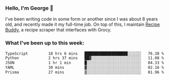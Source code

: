 ### Hello, I'm George 👋

I've been writing code in some form or another since I was about 8 years old, and recently made it my full-time job. On top of this, I maintain [Recipe Buddy](https://github.com/georgegebbett/recipe-buddy), a recipe scraper that interfaces with Grocy.  

<!--
**georgegebbett/georgegebbett** is a ✨ _special_ ✨ repository because its `README.md` (this file) appears on your GitHub profile.

Here are some ideas to get you started:

- 🔭 I’m currently working on ...
- 🌱 I’m currently learning ...
- 👯 I’m looking to collaborate on ...
- 🤔 I’m looking for help with ...
- 💬 Ask me about ...
- 📫 How to reach me: ...
- 😄 Pronouns: ...
- ⚡ Fun fact: ...
-->

### What I've been up to this week:
<!--START_SECTION:waka-->

```txt
TypeScript         18 hrs 6 mins   ███████████████████░░░░░░   76.38 %
Python             2 hrs 37 mins   ██▓░░░░░░░░░░░░░░░░░░░░░░   11.08 %
JSON               1 hr 1 min      █░░░░░░░░░░░░░░░░░░░░░░░░   04.33 %
YAML               30 mins         ▓░░░░░░░░░░░░░░░░░░░░░░░░   02.16 %
Prisma             27 mins         ▒░░░░░░░░░░░░░░░░░░░░░░░░   01.96 %
```

<!--END_SECTION:waka-->
